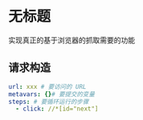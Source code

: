 # 无标题

<!--
ID: 9b2acecf-5d8c-447b-ae34-a6bbe073a9df
Status: draft
Date: 2020-05-28T14:15:55
Modified: 2020-05-28T14:15:55
wp_id: 1483
-->

实现真正的基于浏览器的抓取需要的功能

## 请求构造

```yaml
url: xxx # 要访问的 URL
metavars: {}# 要提交的变量
steps: # 要循环运行的步骤
  - click: //*[id="next"]
```